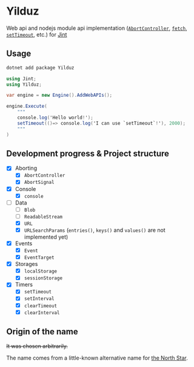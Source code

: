 # Yilduz

Web api and nodejs module api implementation ([`AbortController`](https://developer.mozilla.org/en-US/docs/Web/API/AbortController), [`fetch`](https://developer.mozilla.org/en-US/docs/Web/API/Window/fetch), [`setTimeout`](https://developer.mozilla.org/en-US/docs/Web/API/Window/setTimeout), etc.) for [Jint](https://github.com/sebastienros/jint)

## Usage

```sh
dotnet add package Yilduz
```

```cs
using Jint;
using Yilduz;

var engine = new Engine().AddWebAPIs();

engine.Execute(
    """
    console.log('Hello world!');
    setTimeout(()=> console.log('I can use `setTimeout`!'), 2000);
    """
)
```

## Development progress & Project structure

- [x] Aborting
  - [x] `AbortController`
  - [x] `AbortSignal`
- [x] Console
  - [x] `console`
- [ ] Data
  - [ ] `Blob`
  - [ ] `ReadableStream`
  - [x] `URL`
  - [x] `URLSearchParams` (`entries()`, `keys()` and `values()` are not implemented yet)
- [x] Events
  - [x] `Event`
  - [x] `EventTarget`
- [x] Storages
  - [x] `localStorage`
  - [x] `sessionStorage`
- [x] Timers
  - [x] `setTimeout`
  - [x] `setInterval`
  - [x] `clearTimeout`
  - [x] `clearInterval`

## Origin of the name

~~It was chosen arbitrarily.~~

The name comes from a little-known alternative name for [the North Star](https://en.wikipedia.org/wiki/Polaris).
